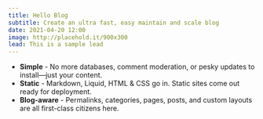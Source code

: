 ```yaml
---
title: Hello Blog
subtitle: Create an ultra fast, easy maintain and scale blog
date: 2021-04-20 12:00
image: http://placehold.it/900x300
lead: This is a sample lead
---
```

- **Simple** - No more databases, comment moderation, or pesky updates to install—just your content.
- **Static** - Markdown, Liquid, HTML & CSS go in. Static sites come out ready for deployment.
- **Blog-aware** - Permalinks, categories, pages, posts, and custom layouts are all first-class citizens here.
